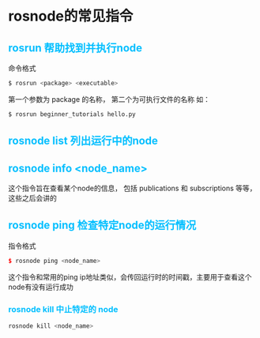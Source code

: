 # rosnode的常见指令

##  <font color="deepskyblue">rosrun 帮助找到并执行node</font> 

命令格式

```bash
$ rosrun <package> <executable>
```

第一个参数为 package 的名称， 第二个为可执行文件的名称
如：

```bash
$ rosrun beginner_tutorials hello.py 
```

## <font color="deepskyblue">rosnode list 列出运行中的node</font> 

## <font color="deepskyblue">rosnode info <node_name></font> 

这个指令旨在查看某个node的信息， 包括 publications 和 subscriptions 等等，这些之后会讲的

## <font color="deepskyblue">rosnode ping 检查特定node的运行情况</font> 

指令格式

```cpp
$ rosnode ping <node_name>
```

这个指令和常用的ping ip地址类似，会传回运行时的时间戳，主要用于查看这个node有没有运行成功

### <font color="deepskyblue">rosnode kill 中止特定的 node</font> 

```cpp
rosnode kill <node_name>
```
